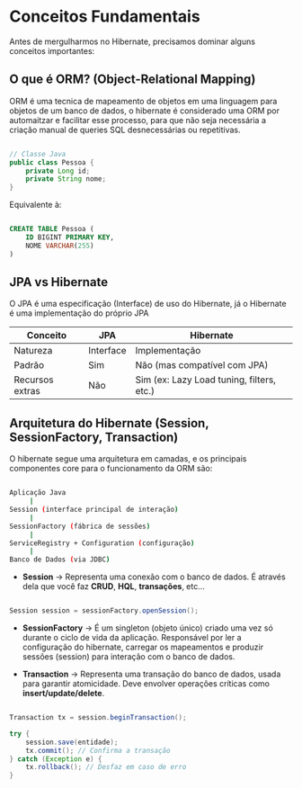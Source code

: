 # Conceitos Fundamentais

Antes de mergulharmos no Hibernate, precisamos dominar alguns conceitos importantes:

## O que é ORM? (Object-Relational Mapping)

ORM é uma tecnica de mapeamento de objetos em uma linguagem para objetos de um banco de dados, o hibernate é considerado uma ORM por automaitzar e facilitar esse processo, para que não seja necessária a criação manual de queries SQL desnecessárias ou repetitivas.

``` Java

// Classe Java
public class Pessoa {
    private Long id;
    private String nome;
}

```

Equivalente à: 

``` SQL

CREATE TABLE Pessoa (
    ID BIGINT PRIMARY KEY,
    NOME VARCHAR(255)
)

```

## JPA vs Hibernate

O JPA é uma especificação (Interface) de uso do Hibernate, já o Hibernate é uma implementação do próprio JPA

| Conceito        | JPA       | Hibernate                                 |
| --------------- | --------- | ----------------------------------------- |
| Natureza        | Interface | Implementação                             |
| Padrão          | Sim       | Não (mas compatível com JPA)              |
| Recursos extras | Não       | Sim (ex: Lazy Load tuning, filters, etc.) |

## Arquitetura do Hibernate (Session, SessionFactory, Transaction)

O hibernate segue uma arquitetura em camadas, e os principais componentes core para o funcionamento da ORM são: 

``` bash

Aplicação Java
     |
Session (interface principal de interação)
     |
SessionFactory (fábrica de sessões)
     |
ServiceRegistry + Configuration (configuração)
     |
Banco de Dados (via JDBC)

```

- **Session** -> Representa uma conexão com o banco de dados. É através dela que você faz **CRUD**, **HQL**, **transações**, etc...

``` Java

Session session = sessionFactory.openSession();

```

- **SessionFactory** -> É um singleton (objeto único) criado uma vez só durante o ciclo de vida da aplicação. Responsável por ler a configuração do hibernate, carregar os mapeamentos e produzir sessões (session) para interação com o banco de dados.

- **Transaction** -> Representa uma transação do banco de dados, usada para garantir atomicidade. Deve envolver operações críticas como **insert/update/delete**.

``` Java

Transaction tx = session.beginTransaction();

try {
    session.save(entidade);
    tx.commit(); // Confirma a transação
} catch (Exception e) {
    tx.rollback(); // Desfaz em caso de erro
}

```